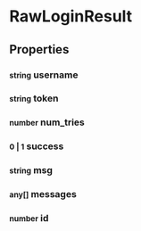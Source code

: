# RawLoginResult

## Properties
### <small>string</small> username
### <small>string</small> token
### <small>number</small> num_tries
### <small>0 | 1</small> success
### <small>string</small> msg
### <small>any[]</small> messages
### <small>number</small> id
